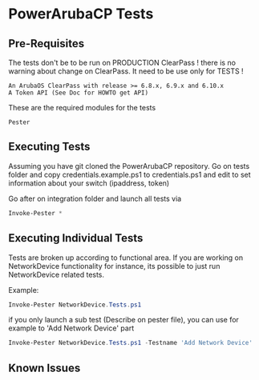 # PowerArubaCP Tests

## Pre-Requisites

The tests don't be to be run on PRODUCTION ClearPass ! there is no warning about change on ClearPass.
It need to be use only for TESTS !

    An ArubaOS ClearPass with release >= 6.8.x, 6.9.x and 6.10.x
    A Token API (See Doc for HOWTO get API)

These are the required modules for the tests

    Pester

## Executing Tests

Assuming you have git cloned the PowerArubaCP repository. Go on tests folder and copy credentials.example.ps1 to credentials.ps1 and edit to set information about your switch (ipaddress, token)

Go after on integration folder and launch all tests via

```powershell
Invoke-Pester *
```

<!--
It is possible to custom some settings when launch test (like vlan id use for vlan test or port used), you need to uncommented following line on credentials.ps1

```powershell
$pester_vlan = XX
$pester_vlanport = XX
...
```
-->

## Executing Individual Tests

Tests are broken up according to functional area. If you are working on NetworkDevice functionality for instance, its possible to just run NetworkDevice related tests.

Example:

```powershell
Invoke-Pester NetworkDevice.Tests.ps1
```

if you only launch a sub test (Describe on pester file), you can use for example to 'Add Network Device' part

```powershell
Invoke-Pester NetworkDevice.Tests.ps1 -Testname 'Add Network Device'
```

## Known Issues